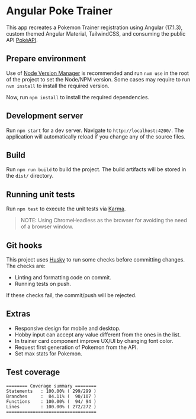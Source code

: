 # Angular Poke Trainer

This app recreates a Pokemon Trainer registration using Angular (17.1.3), custom themed Angular Material, TailwindCSS, and consuming the public API [PokéAPI](https://pokeapi.co/).

## Prepare environment

Use of [Node Version Manager](https://github.com/nvm-sh/nvm) is recommended and run `nvm use` in the root of the project to set the Node/NPM version. Some cases may require to run `nvm install` to install the required version.

Now, run `npm install` to install the required dependencies.

## Development server

Run `npm start` for a dev server. Navigate to `http://localhost:4200/`. The application will automatically reload if you change any of the source files.

## Build

Run `npm run build` to build the project. The build artifacts will be stored in the `dist/` directory.

## Running unit tests

Run `npm test` to execute the unit tests via [Karma](https://karma-runner.github.io).

> NOTE: Using ChromeHeadless as the browser for avoiding the need of a browser window.

## Git hooks

This project uses [Husky](https://typicode.github.io/husky) to run some checks before committing changes. The checks are:

- Linting and formatting code on commit.
- Running tests on push.

If these checks fail, the commit/push will be rejected.

## Extras

- Responsive design for mobile and desktop.
- Hobby input can accept any value different from the ones in the list.
- In trainer card component improve UX/UI by changing font color.
- Request first generation of Pokemon from the API.
- Set max stats for Pokemon.

## Test coverage

```shell
======== Coverage summary ========
Statements   : 100.00% ( 299/299 )
Branches     :  84.11% (  90/107 )
Functions    : 100.00% (  94/ 94 )
Lines        : 100.00% ( 272/272 )
==================================
```
